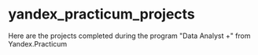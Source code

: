 # yandex_practicum_projects
Here are the projects completed during the program "Data Analyst +" from Yandex.Practicum
